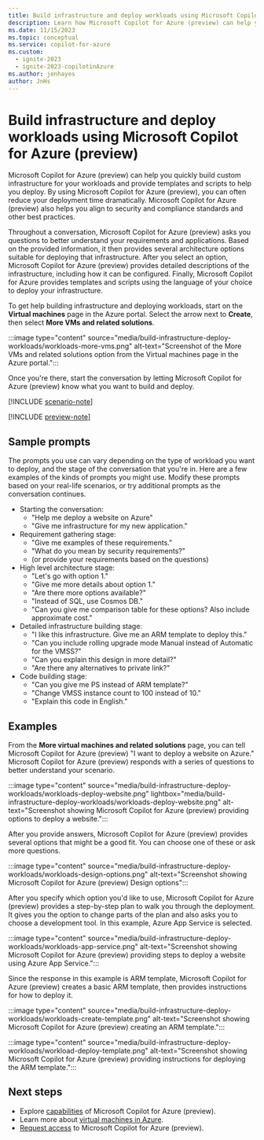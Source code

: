 ```yaml
---
title: Build infrastructure and deploy workloads using Microsoft Copilot for Azure (preview)
description: Learn how Microsoft Copilot for Azure (preview) can help you build custom infrastructure for your workloads and provide templates and scripts to help you deploy.
ms.date: 11/15/2023
ms.topic: conceptual
ms.service: copilot-for-azure
ms.custom:
  - ignite-2023
  - ignite-2023-copilotinAzure
ms.author: jenhayes
author: JnHs
---
```


# Build infrastructure and deploy workloads using Microsoft Copilot for Azure (preview)

Microsoft Copilot for Azure (preview) can help you quickly build custom infrastructure for your workloads and provide templates and scripts to help you deploy. By using Microsoft Copilot for Azure (preview), you can often reduce your deployment time dramatically. Microsoft Copilot for Azure (preview) also helps you align to security and compliance standards and other best practices.

Throughout a conversation, Microsoft Copilot for Azure (preview) asks you questions to better understand your requirements and applications. Based on the provided information, it then provides several architecture options suitable for deploying that infrastructure. After you select an option, Microsoft Copilot for Azure (preview) provides detailed descriptions of the infrastructure, including how it can be configured. Finally, Microsoft Copilot for Azure provides templates and scripts using the language of your choice to deploy your infrastructure.

To get help building infrastructure and deploying workloads, start on the **Virtual machines** page in the Azure portal. Select the arrow next to **Create**, then select **More VMs and related solutions**.

:::image type="content" source="media/build-infrastructure-deploy-workloads/workloads-more-vms.png" alt-text="Screenshot of the More VMs and related solutions option from the Virtual machines page in the Azure portal.":::

Once you're there, start the conversation by letting Microsoft Copilot for Azure (preview) know what you want to build and deploy.

[!INCLUDE [scenario-note](includes/scenario-note.md)]

[!INCLUDE [preview-note](includes/preview-note.md)]

## Sample prompts

The prompts you use can vary depending on the type of workload you want to deploy, and the stage of the conversation that you're in. Here are a few examples of the kinds of prompts you might use. Modify these prompts based on your real-life scenarios, or try additional prompts as the conversation continues.

- Starting the conversation:
  - "Help me deploy a website on Azure"
  - "Give me infrastructure for my new application."
- Requirement gathering stage:
  - "Give me examples of these requirements."
  - "What do you mean by security requirements?"
  - (or provide your requirements based on the questions)
- High level architecture stage:
  - "Let's go with option 1."
  - "Give me more details about option 1."
  - "Are there more options available?"
  - "Instead of SQL, use Cosmos DB."
  - "Can you give me comparison table for these options? Also include approximate cost."
- Detailed infrastructure building stage:
  - "I like this infrastructure. Give me an ARM template to deploy this."
  - "Can you include rolling upgrade mode Manual instead of Automatic for the VMSS?"
  - "Can you explain this design in more detail?"
  - "Are there any alternatives to private link?"
- Code building stage:
  - "Can you give me PS instead of ARM template?"
  - "Change VMSS instance count to 100 instead of 10."
  - "Explain this code in English."

## Examples

From the **More virtual machines and related solutions** page, you can tell Microsoft Copilot for Azure (preview) "I want to deploy a website on Azure." Microsoft Copilot for Azure (preview) responds with a series of questions to better understand your scenario.

:::image type="content" source="media/build-infrastructure-deploy-workloads/workloads-deploy-website.png" lightbox="media/build-infrastructure-deploy-workloads/workloads-deploy-website.png" alt-text="Screenshot showing Microsoft Copilot for Azure (preview) providing options to deploy a website.":::

After you provide answers, Microsoft Copilot for Azure (preview) provides several options that might be a good fit. You can choose one of these or ask more questions.

:::image type="content" source="media/build-infrastructure-deploy-workloads/workloads-design-options.png" alt-text="Screenshot showing Microsoft Copilot for Azure (preview) Design options":::

After you specify which option you'd like to use, Microsoft Copilot for Azure (preview) provides a step-by-step plan to walk you through the deployment. It gives you the option to change parts of the plan and also asks you to choose a development tool. In this example, Azure App Service is selected.

:::image type="content" source="media/build-infrastructure-deploy-workloads/workloads-app-service.png" alt-text="Screenshot showing Microsoft Copilot for Azure (preview) providing steps to deploy a website using Azure App Service.":::

Since the response in this example is ARM template, Microsoft Copilot for Azure (preview) creates a basic ARM template, then provides instructions for how to deploy it.

:::image type="content" source="media/build-infrastructure-deploy-workloads/workloads-create-template.png" alt-text="Screenshot showing Microsoft Copilot for Azure (preview) creating an ARM template.":::

:::image type="content" source="media/build-infrastructure-deploy-workloads/workload-deploy-template.png" alt-text="Screenshot showing Microsoft Copilot for Azure (preview) providing instructions for deploying the ARM template.":::

## Next steps

- Explore [capabilities](capabilities.md) of Microsoft Copilot for Azure (preview).
- Learn more about [virtual machines in Azure](/azure/virtual-machines/overview).
- [Request access](https://aka.ms/MSCopilotforAzurePreview) to Microsoft Copilot for Azure (preview).

